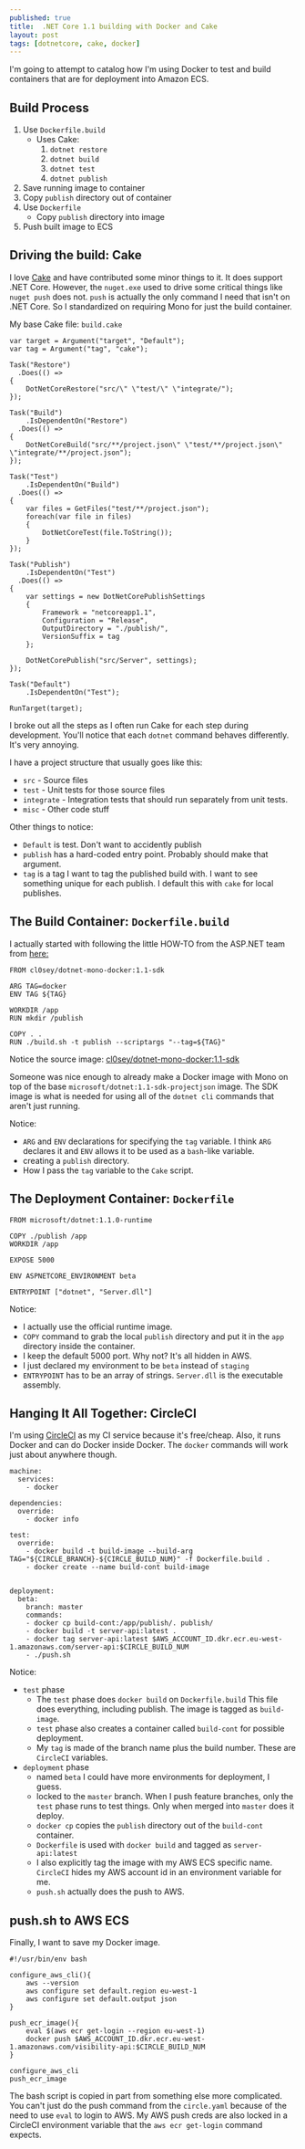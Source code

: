 ```yaml
---
published: true
title:  .NET Core 1.1 building with Docker and Cake
layout: post
tags: [dotnetcore, cake, docker]
---
```

I'm going to attempt to catalog how I'm using Docker to test and build containers that are for deployment into Amazon ECS.

## Build Process
1. Use `Dockerfile.build`
    - Uses Cake:
        1. `dotnet restore`
        2. `dotnet build`
        3. `dotnet test`
        4. `dotnet publish`
2. Save running image to container
3. Copy `publish` directory out of container
4. Use `Dockerfile`
    - Copy `publish` directory into image
5. Push built image to ECS


## Driving the build: Cake

I love [Cake](http://cakebuild.net/) and have contributed some minor things to it.  It does support .NET Core.  However, the `nuget.exe` used to drive some critical things like `nuget push` does not.  `push` is actually the only command I need that isn't on .NET Core.  So I standardized on requiring Mono for just the build container.

My base Cake file: `build.cake`

```
var target = Argument("target", "Default");
var tag = Argument("tag", "cake");

Task("Restore")
  .Does(() =>
{
    DotNetCoreRestore("src/\" \"test/\" \"integrate/");
});

Task("Build")
    .IsDependentOn("Restore")
  .Does(() =>
{
    DotNetCoreBuild("src/**/project.json\" \"test/**/project.json\" \"integrate/**/project.json");
});

Task("Test")
    .IsDependentOn("Build")
  .Does(() =>
{
    var files = GetFiles("test/**/project.json");
    foreach(var file in files)
    {
        DotNetCoreTest(file.ToString());
    }
});

Task("Publish")
    .IsDependentOn("Test")
  .Does(() =>
{
    var settings = new DotNetCorePublishSettings
    {
        Framework = "netcoreapp1.1",
        Configuration = "Release",
        OutputDirectory = "./publish/",
        VersionSuffix = tag
    };
                
    DotNetCorePublish("src/Server", settings);
});

Task("Default")
    .IsDependentOn("Test");

RunTarget(target);
```

I broke out all the steps as I often run Cake for each step during development.  You'll notice that each `dotnet` command behaves differently.  It's very annoying.

I have a project structure that usually goes like this:
- `src` - Source files
- `test` - Unit tests for those source files
- `integrate` - Integration tests that should run separately from unit tests.
- `misc` - Other code stuff

Other things to notice:
- `Default` is test.  Don't want to accidently publish
- `publish` has a hard-coded entry point.  Probably should make that argument.
- `tag` is a tag I want to tag the published build with.  I want to see something unique for each publish.  I default this with `cake` for local publishes.

## The Build Container: `Dockerfile.build`

I actually started with following the little HOW-TO from the ASP.NET team from [here:](https://github.com/aspnet/aspnet-docker/tree/master/1.1.0/jessie/build-projectjson)

```
FROM cl0sey/dotnet-mono-docker:1.1-sdk

ARG TAG=docker
ENV TAG ${TAG}

WORKDIR /app
RUN mkdir /publish

COPY . .
RUN ./build.sh -t publish --scriptargs "--tag=${TAG}"
```

Notice the source image: [cl0sey/dotnet-mono-docker:1.1-sdk](https://hub.docker.com/r/cl0sey/dotnet-mono-docker/)

Someone was nice enough to already make a Docker image with Mono on top of the base `microsoft/dotnet:1.1-sdk-projectjson` image.  The SDK image is what is needed for using all of the `dotnet cli` commands that aren't just running.

Notice:
- `ARG` and `ENV` declarations for specifying the `tag` variable.  I think `ARG` declares it and `ENV` allows it to be used as a `bash`-like variable.
- creating a `publish` directory.
- How I pass the `tag` variable to the `Cake` script.

## The Deployment Container: `Dockerfile`

```
FROM microsoft/dotnet:1.1.0-runtime

COPY ./publish /app
WORKDIR /app

EXPOSE 5000

ENV ASPNETCORE_ENVIRONMENT beta

ENTRYPOINT ["dotnet", "Server.dll"]
```

Notice:
- I actually use the official runtime image.
- `COPY` command to grab the local `publish` directory and put it in the `app` directory inside the container.
- I keep the default 5000 port.  Why not?  It's all hidden in AWS.
- I just declared my environment to be `beta` instead of `staging`
- `ENTRYPOINT` has to be an array of strings.  `Server.dll` is the executable assembly.

## Hanging It All Together: CircleCI

I'm using [CircleCI](https://circleci.com/) as my CI service because it's free/cheap.  Also, it runs Docker and can do Docker inside Docker.  The `docker` commands will work just about anywhere though.

```
machine:
  services:
    - docker

dependencies:
  override:
    - docker info

test:
  override:
    - docker build -t build-image --build-arg TAG="${CIRCLE_BRANCH}-${CIRCLE_BUILD_NUM}" -f Dockerfile.build .
    - docker create --name build-cont build-image


deployment:
  beta:
    branch: master
    commands:
    - docker cp build-cont:/app/publish/. publish/
    - docker build -t server-api:latest .
    - docker tag server-api:latest $AWS_ACCOUNT_ID.dkr.ecr.eu-west-1.amazonaws.com/server-api:$CIRCLE_BUILD_NUM
    - ./push.sh
```
Notice:
- `test` phase
    - The `test` phase does `docker build` on `Dockerfile.build`  This file does everything, including publish. The image is tagged as `build-image`.
    - `test` phase also creates a container called `build-cont` for possible deployment.
    - My `tag` is made of the branch name plus the build number.  These are `CircleCI` variables.
- `deployment` phase
    - named `beta` I could have more environments for deployment, I guess.
    - locked to the `master` branch.  When I push feature branches, only the `test` phase runs to test things.  Only when merged into `master` does it deploy.
    - `docker cp` copies the `publish` directory out of the `build-cont` container.
    - `Dockerfile` is used with `docker build` and tagged as `server-api:latest`
    - I also explicitly tag the image with my AWS ECS specific name.  `CircleCI` hides my AWS account id in an environment variable for me.
    - `push.sh` actually does the push to AWS.

## push.sh to AWS ECS 
Finally, I want to save my Docker image.

```
#!/usr/bin/env bash

configure_aws_cli(){
	aws --version
	aws configure set default.region eu-west-1
	aws configure set default.output json
}

push_ecr_image(){
    eval $(aws ecr get-login --region eu-west-1)
    docker push $AWS_ACCOUNT_ID.dkr.ecr.eu-west-1.amazonaws.com/visibility-api:$CIRCLE_BUILD_NUM
}

configure_aws_cli
push_ecr_image
```

The bash script is copied in part from something else more complicated.  You can't just do the push command from the `circle.yaml` because of the need to use `eval` to login to AWS.  My AWS push creds are also locked in a CircleCI environment variable that the `aws ecr get-login` command expects.
